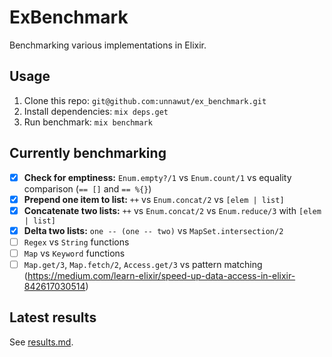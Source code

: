 # ExBenchmark

Benchmarking various implementations in Elixir.

## Usage

1. Clone this repo: `git@github.com:unnawut/ex_benchmark.git`
2. Install dependencies: `mix deps.get`
3. Run benchmark: `mix benchmark`

## Currently benchmarking

- [x] **Check for emptiness:** `Enum.empty?/1` vs `Enum.count/1` vs equality comparison (`== []` and `== %{}`)
- [x] **Prepend one item to list:** `++` vs `Enum.concat/2` vs `[elem | list]`
- [x] **Concatenate two lists:** `++` vs `Enum.concat/2` vs `Enum.reduce/3` with `[elem | list]`
- [x] **Delta two lists:** `one -- (one -- two)` vs `MapSet.intersection/2`
- [ ] `Regex` vs `String` functions
- [ ] `Map` vs `Keyword` functions
- [ ] `Map.get/3`, `Map.fetch/2`, `Access.get/3` vs pattern matching (https://medium.com/learn-elixir/speed-up-data-access-in-elixir-842617030514)

## Latest results

See [results.md](/results.md).
